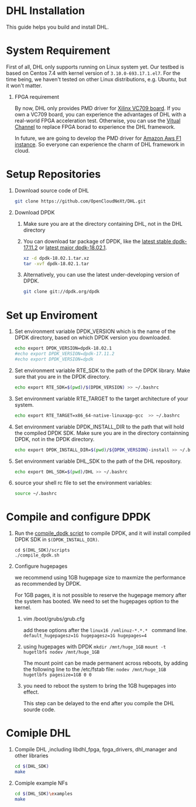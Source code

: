 # DHL Installation

This guide helps you build and install DHL.

# System Requirement

First of all, DHL only supports running on Linux system yet. 
Our testbed is based on Centos 7.4 with kernel version of `3.10.0-693.17.1.el7`. 
For the time being, we haven't tested on other Linux distributions, e.g. Ubuntu, but it won't matter.

1. FPGA requirement  

	By now, DHL only provides PMD driver for [Xilinx VC709 board](https://www.xilinx.com/products/boards-and-kits/dk-v7-vc709-g.html). 
	If you own a VC709 board, you can experience the advantages of DHL with a real-world FPGA acceleration test. 
	Otherwise, you can use the [Vitual Channel](./Virtual_channel.md) to replace FPGA borad to experience the DHL framework.  
	
	In future, we are going to develop the PMD driver for [Amazon Aws F1 instance](https://aws.amazon.com/ec2/instance-types/f1/). 
	So everyone can experience the charm of DHL framework in cloud.
	

# Setup Repositories
1. Download source code of DHL
	```sh
	git clone https://github.com/OpenCloudNeXt/DHL.git
	```

2. Download DPDK
	1. Make sure you are at the directory containing DHL, not in the DHL directory
	
	2. You can download tar package of DPDK, like the [latest stable dpdk-17.11.2](https://fast.dpdk.org/rel/dpdk-17.11.2.tar.xz) or
	[latest major dpdk-18.02.1](https://fast.dpdk.org/rel/dpdk-18.02.1.tar.xz). 
		```sh
		xz -d dpdk-18.02.1.tar.xz
		tar -xvf dpdk-18.02.1.tar
		```
		
	3. Alternatively, you can use the latest under-developing version of DPDK.
		```sh
		git clone git://dpdk.org/dpdk
		```
	
# Set up Enviroment	
1. Set environment variable DPDK_VERSION which is the name of the DPDK directory, based on which DPDK version you downloaded.
	```sh
	echo export DPDK_VERSION=dpdk-18.02.1
	#echo export DPDK_VERSION=dpdk-17.11.2
	#echo export DPDK_VERSION=dpdk
	```

2. Set environment variable RTE_SDK to the path of the DPDK library.  Make sure that you are in the DPDK directory.
	```sh
	echo export RTE_SDK=$(pwd)/$(DPDK_VERSION) >> ~/.bashrc
	```

3. Set environment variable RTE_TARGET to the target architecture of your system.
	```sh
	echo export RTE_TARGET=x86_64-native-linuxapp-gcc  >> ~/.bashrc
	```

4. Set environment variable DPDK_INSTALL_DIR to the path that will hold the compiled DPDK SDK.
	Make sure you are in the directory containning DPDK, not in the DPDK directory.
	```sh
	echo export DPDK_INSTALL_DIR=$(pwd)/${DPDK_VERSION}-install >> ~/.bashrc

5. Set environment variable DHL_SDK to the path of the DHL repository.
	```sh
	echo export DHL_SDK=$(pwd)/DHL >> ~/.bashrc
	```

6. source your shell rc file to set the environment variables:
	```sh
	source ~/.bashrc
	```
	
# Compile and configure DPDK
1. Run the [compile_dpdk script](../scripts/compile_dpdk.sh) to compile DPDK,
	and it will install compiled DPDK SDK in `$(DPDK_INSTALL_DIR)`.
	```
	cd $(DHL_SDK)/scripts
	./compile_dpdk.sh
	```
	
2. Configure hugepages  

	we recommend using 1GB hugepage size to maxmize the performance as recommended by DPDK.

	For 1GB pages, it is not possible to reserve the hugepage memory after the system has booted.
	We need to set the hugepages option to the kernel.

	1. vim /boot/grubs/grub.cfg

		add these options after the `linux16 /vmlinuz-*.*.* ` command line.
		`default_hugepagesz=1G hugepagesz=1G hugepages=4`

	2. using hugepages with DPDK
		`mkdir /mnt/huge_1GB`
		`mount -t hugetlbfs nodev /mnt/huge_1GB`

		The mount point can be made permanent across reboots, by adding the following line to the /etc/fstab file:
		`nodev /mnt/huge_1GB hugetlbfs pagesize=1GB 0 0`
	
	3. you need to reboot the system to bring the 1GB hugepages into effect.
	
		This step can be delayed to the end after you compile the DHL sourde code.
	
# Comiple DHL
1. Compile DHL ,including libdhl_fpga, fpga_drivers, dhl_manager and other libraries
	```sh
	cd $(DHL_SDK)
	make
	```
	
2. Comiple example NFs
	```sh
	cd $(DHL_SDK)\examples
	make
	```